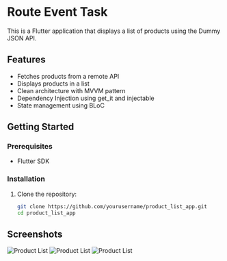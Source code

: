 # Route Event Task

This is a Flutter application that displays a list of products using the Dummy JSON API.

## Features
- Fetches products from a remote API
- Displays products in a list
- Clean architecture with MVVM pattern
- Dependency Injection using get_it and injectable
- State management using BLoC

## Getting Started

### Prerequisites
- Flutter SDK

### Installation
1. Clone the repository:
   ```sh
   git clone https://github.com/yourusername/product_list_app.git
   cd product_list_app
## Screenshots
![Product List](screenShots/1.png)
![Product List](screenShots/2.png)
![Product List](screenShots/3.png)
